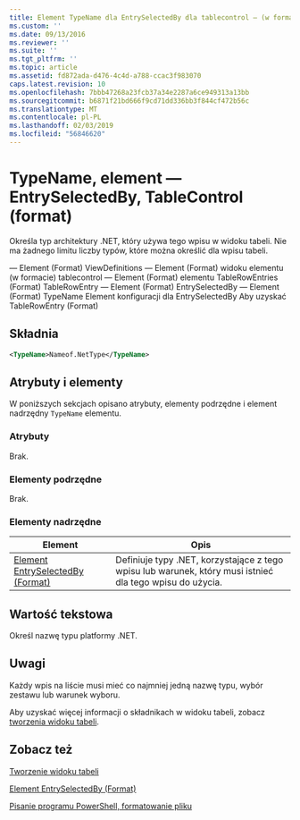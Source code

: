 ```yaml
---
title: Element TypeName dla EntrySelectedBy dla tablecontrol — (w formacie) | Dokumentacja firmy Microsoft
ms.custom: ''
ms.date: 09/13/2016
ms.reviewer: ''
ms.suite: ''
ms.tgt_pltfrm: ''
ms.topic: article
ms.assetid: fd872ada-d476-4c4d-a788-ccac3f983070
caps.latest.revision: 10
ms.openlocfilehash: 7bbb47268a23fcb37a34e2287a6ce949313a13bb
ms.sourcegitcommit: b6871f21bd666f9cd71dd336bb3f844cf472b56c
ms.translationtype: MT
ms.contentlocale: pl-PL
ms.lasthandoff: 02/03/2019
ms.locfileid: "56846620"
---
```

# <a name="typename-element-for-entryselectedby-for-tablecontrol-format"></a>TypeName, element — EntrySelectedBy, TableControl (format)

Określa typ architektury .NET, który używa tego wpisu w widoku tabeli. Nie ma żadnego limitu liczby typów, które można określić dla wpisu tabeli.

— Element (Format) ViewDefinitions — Element (Format) widoku elementu (w formacie) tablecontrol — Element (Format) elementu TableRowEntries (Format) TableRowEntry — Element (Format) EntrySelectedBy — Element (Format) TypeName Element konfiguracji dla EntrySelectedBy Aby uzyskać TableRowEntry (Format)

## <a name="syntax"></a>Składnia

```xml
<TypeName>Nameof.NetType</TypeName>
```

## <a name="attributes-and-elements"></a>Atrybuty i elementy

W poniższych sekcjach opisano atrybuty, elementy podrzędne i element nadrzędny `TypeName` elementu.

### <a name="attributes"></a>Atrybuty

Brak.

### <a name="child-elements"></a>Elementy podrzędne

Brak.

### <a name="parent-elements"></a>Elementy nadrzędne

|Element|Opis|
|-------------|-----------------|
|[Element EntrySelectedBy (Format)](./entryselectedby-element-for-tablerowentry-for-tablecontrol-format.md)|Definiuje typy .NET, korzystające z tego wpisu lub warunek, który musi istnieć dla tego wpisu do użycia.|

## <a name="text-value"></a>Wartość tekstowa

Określ nazwę typu platformy .NET.

## <a name="remarks"></a>Uwagi

Każdy wpis na liście musi mieć co najmniej jedną nazwę typu, wybór zestawu lub warunek wyboru.

Aby uzyskać więcej informacji o składnikach w widoku tabeli, zobacz [tworzenia widoku tabeli](./creating-a-table-view.md).

## <a name="see-also"></a>Zobacz też

[Tworzenie widoku tabeli](./creating-a-table-view.md)

[Element EntrySelectedBy (Format)](./entryselectedby-element-for-tablerowentry-for-tablecontrol-format.md)

[Pisanie programu PowerShell, formatowanie pliku](./writing-a-powershell-formatting-file.md)
